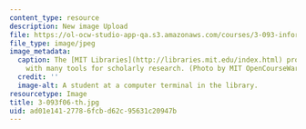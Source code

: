 ```yaml
---
content_type: resource
description: New image Upload
file: https://ol-ocw-studio-app-qa.s3.amazonaws.com/courses/3-093-information-exploration-becoming-a-savvy-scholar-fall-2006/ad01e14127786fcbd62c95631c20947b_3-093f06-th.jpg
file_type: image/jpeg
image_metadata:
  caption: The [MIT Libraries](http://libraries.mit.edu/index.html) provide students
    with many tools for scholarly research. (Photo by MIT OpenCourseWare.)
  credit: ''
  image-alt: A student at a computer terminal in the library.
resourcetype: Image
title: 3-093f06-th.jpg
uid: ad01e141-2778-6fcb-d62c-95631c20947b
---
```

